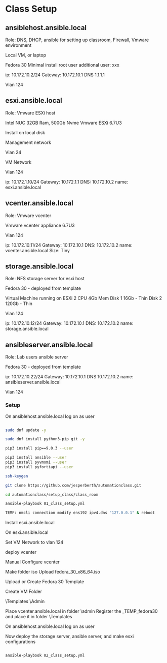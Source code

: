 # Class Setup

## ansiblehost.ansible.local

Role: DNS, DHCP, ansible for setting up classroom, Firewall, Vmware environment

Local VM, or laptop

Fedora 30
Minimal install
root user
additional user: xxx

ip: 10.172.10.2/24
Gateway: 10.172.10.1
DNS 1.1.1.1

Vlan 124

## esxi.ansible.local

Role: Vmware ESXi host

Intel NUC
32GB Ram, 500Gb Nvme
Vmware ESXi 6.7U3

Install on local disk

Management network

Vlan 24

VM Network

Vlan 124

ip: 10.172.1.10/24
Gateway: 10.172.1.1
DNS: 10.172.10.2
name: esxi.ansible.local

## vcenter.ansible.local

Role: Vmware vcenter

Vmware vcenter appliance 6.7U3

Vlan 124

ip: 10.172.10.11/24
Gateway: 10.172.10.1
DNS: 10.172.10.2
name: vcenter.ansible.local
Size: Tiny

## storage.ansible.local

Role: NFS storage server for esxi host

Fedora 30 - deployed from template

Virtual Machine running on ESXi
2 CPU
4Gb Mem
Disk 1 16Gb - Thin
Disk 2 120Gb - Thin

Vlan 124

ip: 10.172.10.12/24
Gateway: 10.172.10.1
DNS: 10.172.10.2
name: storage.ansible.local

## ansibleserver.ansible.local

Role: Lab users ansible server

Fedora 30 - deployed from template

ip: 10.172.10.22/24
Gateway: 10.172.10.1
DNS 10.172.10.2
name: ansibleserver.ansible.local

Vlan 124

### Setup

On ansiblehost.ansible.local log on as user

```bash

sudo dnf update -y

sudo dnf install python3-pip git -y

pip3 install pip==9.0.3 --user

pip3 install ansible --user
pip3 install pyvmomi --user
pip3 install pyfortiapi --user

ssh-keygen

git clone https://github.com/jesperberth/automationclass.git

cd automationclass/setup_class/class_room

ansible-playbook 01_class_setup.yml

TEMP: nmcli connection modify ens192 ipv4.dns "127.0.0.1" & reboot
```

Install esxi.ansible.local

On esxi.ansible.local

Set VM Network to vlan 124

deploy vcenter

Manual Configure vcenter

Make folder iso
Upload fedora_30_x86_64.iso

Upload or Create Fedora 30 Template

Create VM Folder

\Templates
\Admin

Place vcenter.ansible.local in folder \admin
Register the _TEMP_fedora30 and place it in folder \Templates

On ansiblehost.ansible.local log on as user

Now deploy the storage server, ansible server, and make esxi configurations

```bash

ansible-playbook 02_class_setup.yml

```
